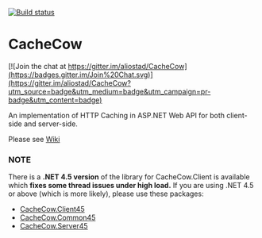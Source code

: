 [![Build status](https://ci.appveyor.com/api/projects/status/du7alwfjuuce7u04?svg=true)](https://ci.appveyor.com/project/aliostad/cachecow)

CacheCow
========

[![Join the chat at https://gitter.im/aliostad/CacheCow](https://badges.gitter.im/Join%20Chat.svg)](https://gitter.im/aliostad/CacheCow?utm_source=badge&utm_medium=badge&utm_campaign=pr-badge&utm_content=badge)

An implementation of HTTP Caching in ASP.NET Web API for both client-side and server-side.

Please see [Wiki](https://github.com/aliostad/CacheCow/wiki)

### NOTE
There is a **.NET 4.5 version** of the library for CacheCow.Client is available which **fixes some thread issues under high load.** If you are using .NET 4.5 or above (which is more likely), please use these packages:

- [CacheCow.Client45](https://www.nuget.org/packages/CacheCow.Client45/)
- [CacheCow.Common45](https://www.nuget.org/packages/CacheCow.Common45/)
- [CacheCow.Server45](https://www.nuget.org/packages/CacheCow.Server45/)


